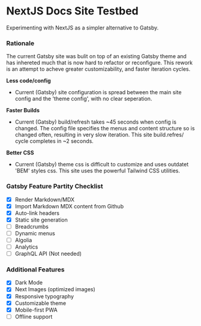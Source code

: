 # NextJS Docs Site Testbed

Experimenting with NextJS as a simpler alternative to Gatsby.

### Rationale
The current Gatsby site was bulit on top of an existing Gatsby theme and has inhereted much that is now hard to refactor or reconfigure. This rework is an attempt to acheve greater customizability, and faster iteration cycles. 

**Less code/config**
- Current (Gatsby) site configuration is spread between the main site config and the 'theme config', with no clear seperation. 

**Faster Builds**
- Current (Gatsby) build/refresh takes ~45 seconds when config is changed. The config file specifies the menus and content structure so is changed often, resulting in very slow iteration. This site build.refres/ cycle completes in ~2 seconds.

**Better CSS**
- Current (Gatsby) theme css is difficult to customize and uses outdatet 'BEM' styles css. This site uses the powerful Tailwind CSS utilities.


### Gatsby Feature Partity Checklist
- [x] Render Markdown/MDX
- [x] Import Markdown MDX content from Github
- [x] Auto-link headers
- [x] Static site generation
- [ ] Breadcrumbs
- [ ] Dynamic menus
- [ ] Algolia
- [ ] Analytics
- [ ] GraphQL API (Not needed)

### Additional Features
- [x] Dark Mode
- [x] Next Images (optimized images)
- [x] Responsive typography
- [x] Customizable theme
- [x] Mobile-first PWA 
- [ ] Offline support
